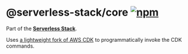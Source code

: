 # @serverless-stack/core [![npm](https://img.shields.io/npm/v/@serverless-stack/core.svg?style=flat-square)](https://www.npmjs.com/package/@serverless-stack/core)

Part of the **[Serverless Stack](https://github.com/serverless-stack/serverless-stack)**.

Uses [a lightweight fork of AWS CDK](https://github.com/serverless-stack/sst-cdk) to programmatically invoke the CDK commands.
